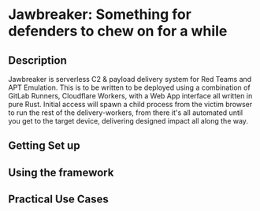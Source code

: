 # Jawbreaker: Something for defenders to chew on for a while
## Description
Jawbreaker is serverless C2 & payload delivery system for Red Teams and APT Emulation. This is to be written to be deployed using a combination of GitLab Runners, Cloudflare Workers, with a Web App interface all written in pure Rust. Initial access will spawn a child process from the victim browser to run the rest of the delivery-workers, from there it's all automated until you get to the target device, delivering designed impact all along the way.



## Getting Set up
## Using the framework
## Practical Use Cases
